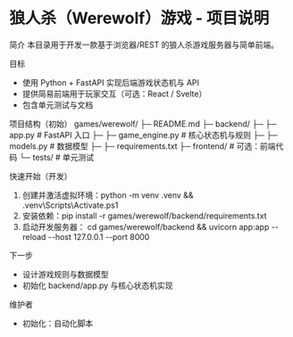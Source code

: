 # 狼人杀（Werewolf）游戏 - 项目说明

简介
本目录用于开发一款基于浏览器/REST 的狼人杀游戏服务器与简单前端。

目标
- 使用 Python + FastAPI 实现后端游戏状态机与 API
- 提供简易前端用于玩家交互（可选：React / Svelte）
- 包含单元测试与文档

项目结构（初始）
games/werewolf/
├─ README.md
├─ backend/
├─ ├─ app.py            # FastAPI 入口
├─ ├─ game_engine.py    # 核心状态机与规则
├─ ├─ models.py         # 数据模型
├─ ├─ requirements.txt
├─ frontend/            # 可选：前端代码
└─ tests/               # 单元测试

快速开始（开发）
1. 创建并激活虚拟环境：python -m venv .venv && .venv\\Scripts\\Activate.ps1
2. 安装依赖：pip install -r games/werewolf/backend/requirements.txt
3. 启动开发服务器：
   cd games/werewolf/backend && uvicorn app:app --reload --host 127.0.0.1 --port 8000

下一步
- 设计游戏规则与数据模型
- 初始化 backend/app.py 与核心状态机实现

维护者
- 初始化：自动化脚本
